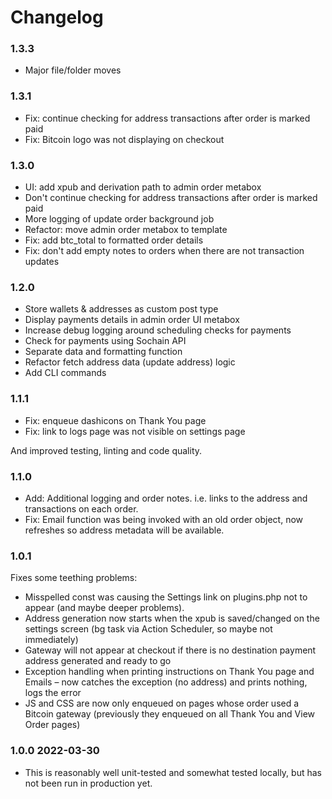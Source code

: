 # Changelog

### 1.3.3

* Major file/folder moves


### 1.3.1

* Fix: continue checking for address transactions after order is marked paid
* Fix: Bitcoin logo was not displaying on checkout

### 1.3.0

* UI: add xpub and derivation path to admin order metabox
* Don't continue checking for address transactions after order is marked paid
* More logging of update order background job
* Refactor: move admin order metabox to template
* Fix: add btc_total to formatted order details
* Fix: don't add empty notes to orders when there are not transaction updates

### 1.2.0

* Store wallets & addresses as custom post type
* Display payments details in admin order UI metabox
* Increase debug logging around scheduling checks for payments
* Check for payments using Sochain API 
* Separate data and formatting function
* Refactor fetch address data (update address) logic
* Add CLI commands

### 1.1.1

* Fix: enqueue dashicons on Thank You page
* Fix: link to logs page was not visible on settings page

And improved testing, linting and code quality.

### 1.1.0

* Add: Additional logging and order notes. i.e. links to the address and transactions on each order.
* Fix: Email function was being invoked with an old order object, now refreshes so address metadata will be available.

### 1.0.1

Fixes some teething problems:

* Misspelled const was causing the Settings link on plugins.php not to appear (and maybe deeper problems).
* Address generation now starts when the xpub is saved/changed on the settings screen (bg task via Action Scheduler, so maybe not immediately)
* Gateway will not appear at checkout if there is no destination payment address generated and ready to go
* Exception handling when printing instructions on Thank You page and Emails – now catches the exception (no address) and prints nothing, logs the error
* JS and CSS are now only enqueued on pages whose order used a Bitcoin gateway (previously they enqueued on all Thank You and View Order pages)

### 1.0.0 2022-03-30

* This is reasonably well unit-tested and somewhat tested locally, but has not been run in production yet.